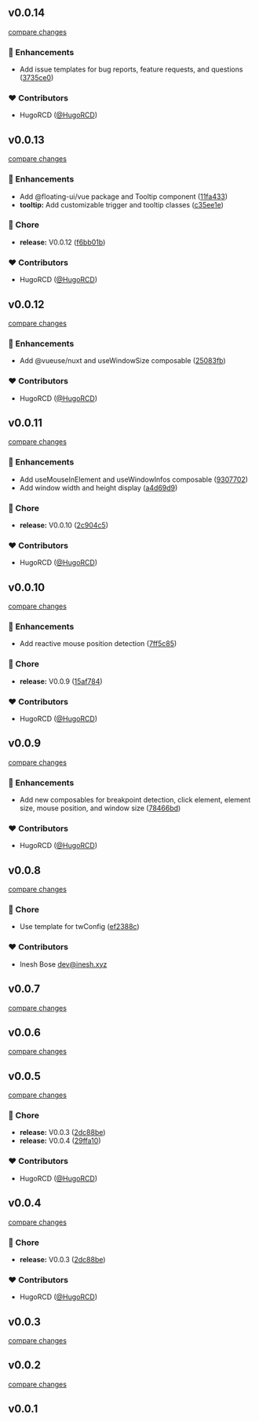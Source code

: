 
## v0.0.14

[compare changes](https://github.com/HugoRCD/blanked/compare/v0.0.13...v0.0.14)

### 🚀 Enhancements

- Add issue templates for bug reports, feature requests, and questions ([3735ce0](https://github.com/HugoRCD/blanked/commit/3735ce0))

### ❤️ Contributors

- HugoRCD ([@HugoRCD](http://github.com/HugoRCD))

## v0.0.13

[compare changes](https://github.com/HugoRCD/blanked/compare/v0.0.12...v0.0.13)

### 🚀 Enhancements

- Add @floating-ui/vue package and Tooltip component ([11fa433](https://github.com/HugoRCD/blanked/commit/11fa433))
- **tooltip:** Add customizable trigger and tooltip classes ([c35ee1e](https://github.com/HugoRCD/blanked/commit/c35ee1e))

### 🏡 Chore

- **release:** V0.0.12 ([f6bb01b](https://github.com/HugoRCD/blanked/commit/f6bb01b))

### ❤️ Contributors

- HugoRCD ([@HugoRCD](http://github.com/HugoRCD))

## v0.0.12

[compare changes](https://github.com/HugoRCD/blanked/compare/v0.0.11...v0.0.12)

### 🚀 Enhancements

- Add @vueuse/nuxt and useWindowSize composable ([25083fb](https://github.com/HugoRCD/blanked/commit/25083fb))

### ❤️ Contributors

- HugoRCD ([@HugoRCD](http://github.com/HugoRCD))

## v0.0.11

[compare changes](https://github.com/HugoRCD/blanked/compare/v0.0.10...v0.0.11)

### 🚀 Enhancements

- Add useMouseInElement and useWindowInfos composable ([9307702](https://github.com/HugoRCD/blanked/commit/9307702))
- Add window width and height display ([a4d69d9](https://github.com/HugoRCD/blanked/commit/a4d69d9))

### 🏡 Chore

- **release:** V0.0.10 ([2c904c5](https://github.com/HugoRCD/blanked/commit/2c904c5))

### ❤️ Contributors

- HugoRCD ([@HugoRCD](http://github.com/HugoRCD))

## v0.0.10

[compare changes](https://github.com/HugoRCD/blanked/compare/v0.0.9...v0.0.10)

### 🚀 Enhancements

- Add reactive mouse position detection ([7ff5c85](https://github.com/HugoRCD/blanked/commit/7ff5c85))

### 🏡 Chore

- **release:** V0.0.9 ([15af784](https://github.com/HugoRCD/blanked/commit/15af784))

### ❤️ Contributors

- HugoRCD ([@HugoRCD](http://github.com/HugoRCD))

## v0.0.9

[compare changes](https://github.com/HugoRCD/blanked/compare/v0.0.8...v0.0.9)

### 🚀 Enhancements

- Add new composables for breakpoint detection, click element, element size, mouse position, and window size ([78466bd](https://github.com/HugoRCD/blanked/commit/78466bd))

### ❤️ Contributors

- HugoRCD ([@HugoRCD](http://github.com/HugoRCD))

## v0.0.8

[compare changes](https://github.com/HugoRCD/blanked/compare/v0.0.7...v0.0.8)

### 🏡 Chore

- Use template for twConfig ([ef2388c](https://github.com/HugoRCD/blanked/commit/ef2388c))

### ❤️ Contributors

- Inesh Bose <dev@inesh.xyz>

## v0.0.7

[compare changes](https://github.com/HugoRCD/blanked/compare/v0.0.6...v0.0.7)

## v0.0.6

[compare changes](https://github.com/HugoRCD/blanked/compare/v0.0.5...v0.0.6)

## v0.0.5

[compare changes](https://github.com/HugoRCD/blanked/compare/v0.0.4...v0.0.5)

### 🏡 Chore

- **release:** V0.0.3 ([2dc88be](https://github.com/HugoRCD/blanked/commit/2dc88be))
- **release:** V0.0.4 ([29ffa10](https://github.com/HugoRCD/blanked/commit/29ffa10))

### ❤️ Contributors

- HugoRCD ([@HugoRCD](http://github.com/HugoRCD))

## v0.0.4

[compare changes](https://github.com/HugoRCD/blanked/compare/v0.0.4...v0.0.4)

### 🏡 Chore

- **release:** V0.0.3 ([2dc88be](https://github.com/HugoRCD/blanked/commit/2dc88be))

### ❤️ Contributors

- HugoRCD ([@HugoRCD](http://github.com/HugoRCD))

## v0.0.3

[compare changes](https://github.com/HugoRCD/blanked/compare/v0.0.4...v0.0.3)

## v0.0.2

[compare changes](https://github.com/HugoRCD/blanked/compare/v0.0.1...v0.0.2)

## v0.0.1

